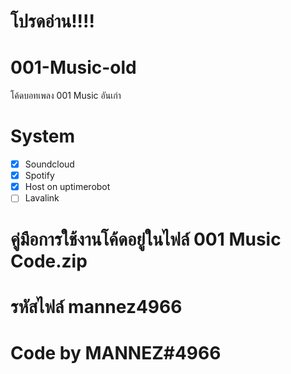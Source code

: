 # โปรดอ่าน!!!!
# 001-Music-old
โค้ดบอทเพลง 001 Music อันเก่า
# System
- [x] Soundcloud
- [x] Spotify
- [x] Host on uptimerobot
- [ ] Lavalink
# คู่มือการใช้งานโค้ดอยู่ในไฟล์ 001 Music Code.zip
# รหัสไฟล์ mannez4966
# Code by MANNEZ#4966

